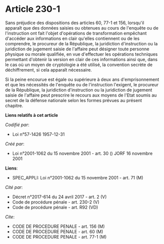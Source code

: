 # Article 230-1

Sans préjudice des dispositions des articles 60, 77-1 et 156, lorsqu'il apparaît que des données saisies ou obtenues au cours
de l'enquête ou de l'instruction ont fait l'objet d'opérations de transformation empêchant d'accéder aux informations en
clair qu'elles contiennent ou de les comprendre, le procureur de la République, la juridiction d'instruction ou la
juridiction de jugement saisie de l'affaire peut désigner toute personne physique ou morale qualifiée, en vue d'effectuer les
opérations techniques permettant d'obtenir la version en clair de ces informations ainsi que, dans le cas où un moyen de
cryptologie a été utilisé, la convention secrète de déchiffrement, si cela apparaît nécessaire.

Si la peine encourue est égale ou supérieure à deux ans d'emprisonnement et que les nécessités de l'enquête ou de
l'instruction l'exigent, le procureur de la République, la juridiction d'instruction ou la juridiction de jugement saisie de
l'affaire peut prescrire le recours aux moyens de l'Etat soumis au secret de la défense nationale selon les formes prévues au
présent chapitre.

**Liens relatifs à cet article**

_Codifié par_:

  - Loi n°57-1426 1957-12-31

_Créé par_:

  - Loi n°2001-1062 du 15 novembre 2001 - art. 30 () JORF 16 novembre 2001

**Liens**:

  - SPEC_APPLI: Loi n°2001-1062 du 15 novembre 2001 - art. 71 (M)

_Cité par_:

  - Décret n°2017-614 du 24 avril 2017 - art. 2 (V)
  - Code de procédure pénale - art. 230-2 (V)
  - Code de procédure pénale - art. R92 (VD)

_Cite_:

  - CODE DE PROCEDURE PENALE - art. 156 (M)
  - CODE DE PROCEDURE PENALE - art. 60 (M)
  - CODE DE PROCEDURE PENALE - art. 77-1 (M)
